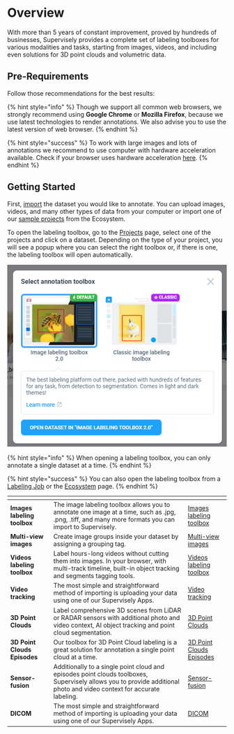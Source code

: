 # Overview

 With more than 5 years of constant improvement, proved by hundreds of businesses, Supervisely provides a complete set of labeling toolboxes for various modalities and tasks, starting from images, videos, and including even solutions for 3D point clouds and volumetric data.

## Pre-Requirements

Follow those recommendations for the best results:

{% hint style="info" %}
Though we support all common web browsers, we strongly recommend using **Google Chrome** or **Mozilla Firefox**, because we use latest technologies to render annotations. We also advise you to use the latest version of web browser.
{% endhint %}

{% hint style="success" %}
To work with large images and lots of annotations we recommend to use computer with hardware acceleration available. Check if your browser uses hardware acceleration [here](chrome://gpu).
{% endhint %}

## Getting Started

First, [import](../data-organization/import/import/import.md) the dataset you would like to annotate. You can upload images, videos, and many other types of data from your computer or import one of our [sample projects](https://ecosystem.supervisely.com/import+images+project) from the Ecosystem.

To open the labeling toolbox, go to the [Projects](../data-organization/project/projects.md) page, select one of the projects and click on a dataset. Depending on the type of your project, you will see a popup where you can select the right toolbox or, if there is one, the labeling toolbox will open automatically. 

![](new-toolbox.png)

{% hint style="info" %}
When opening a labeling toolbox, you can only annotate a single dataset at a time.
{% endhint %}

{% hint style="success" %}
You can also open the labeling toolbox from a [Labeling Job](jobs/README.md) or the [Ecosystem](https://ecosystem.supervisely.com/annotation_tools/image-labeling-tool-v2) page.
{% endhint %}

<table data-view="cards">
   <thead>
      <tr>
         <th></th>
         <th></th>
         <th data-hidden data-card-target data-type="content-ref"></th>
      </tr>
   </thead>
   <tbody>
      <tr>
         <td><strong>Images labeling toolbox</strong></td>
         <td>The image labeling toolbox allows you to annotate one image at a time, such as .jpg, .png, .tiff, and many more formats you can import to Supervisely.</td>
         <td><a href="images/README.md">Images labeling toolbox</a></td>
      </tr>
    <tr>
         <td><strong>Multi-view images</strong></td>
         <td>Create image groups inside your dataset by assigning a grouping tag.</td>
         <td><a href="<images/Multi-view images/Multi-view-images.md>">Multi-view images</a></td>
    </tr>
    <tr>
         <td><strong>Videos labeling toolbox</strong></td>
         <td>Label hours-long videos without cutting them into images. In your browser, with multi-track timeline, built-in object tracking and segments tagging tools.</td>
         <td><a href="videos/README.md">Videos labeling toolbox</a></td>
    </tr>
    <tr>
         <td><strong>Video tracking</strong></td>
         <td>The most simple and straightforward method of importing is uploading your data using one of our Supervisely Apps.</td>
         <td><a href="videos/video-tracking.md">Video tracking</a></td>
    </tr>
    <tr>
         <td><strong>3D Point Clouds</strong></td>
         <td>Label comprehensive 3D scenes from LiDAR or RADAR sensors with additional photo and video context, AI object tracking and point cloud segmentation.</td>
         <td><a href="3D-Point-Clouds/3D-Point-Clouds.md">3D Point Clouds</a></td>
    </tr>
    <tr>
         <td><strong>3D Point Clouds Episodes</strong></td>
         <td>Our toolbox for 3D Point Cloud labeling is a great solution for annotation a single point cloud at a time.</td>
         <td><a href="3D-Point-Clouds/3D-Point-Clouds-episod.md">3D Point Clouds Episodes</a></td>
    </tr>
    <tr>
         <td><strong>Sensor-fusion</strong></td>
         <td>Additionally to a single point cloud and episodes point clouds toolboxes, Supervisely allows you to provide additional photo and video context for accurate labeling.</td>
         <td><a href="3D-Point-Clouds/Sensor-fusion/Sensor-fusion.md">Sensor-fusion</a></td>
    </tr>
    <tr>
         <td><strong>DICOM</strong></td>
         <td>The most simple and straightforward method of importing is uploading your data using one of our Supervisely Apps.</td>
         <td><a href="DICOM/DICOM.md">DICOM</a></td>
    </tr>
   </tbody>
</table>